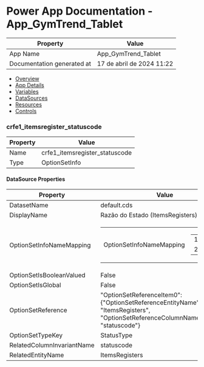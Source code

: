 ﻿# Power App Documentation \- App\_GymTrend\_Tablet

| Property                   | Value                     |
| -------------------------- | ------------------------- |
| App Name                   | App\_GymTrend\_Tablet     |
| Documentation generated at | 17 de abril de 2024 11:22 |

- [Overview](index-App_GymTrend_Tablet.md)
- [App Details](appdetails-App_GymTrend_Tablet.md)
- [Variables](variables-App_GymTrend_Tablet.md)
- [DataSources](datasources-App_GymTrend_Tablet.md)
- [Resources](resources-App_GymTrend_Tablet.md)
- [Controls](controls-App_GymTrend_Tablet.md)

### crfe1\_itemsregister\_statuscode

| Property | Value                            |
| -------- | -------------------------------- |
| Name     | crfe1\_itemsregister\_statuscode |
| Type     | OptionSetInfo                    |

#### DataSource Properties

| Property                   | Value                                                                                                                                                 |
| -------------------------- | ----------------------------------------------------------------------------------------------------------------------------------------------------- |
| DatasetName                | default.cds                                                                                                                                           |
| DisplayName                | Razão do Estado (ItemsRegisters)                                                                                                                      |
| OptionSetInfoNameMapping   | <table><tr><td>OptionSetInfoNameMapping</td><td><table><tr><td>1</td><td>Ativo</td></tr><tr><td>2</td><td>Inativo</td></tr></table></td></tr></table> |
| OptionSetIsBooleanValued   | False                                                                                                                                                 |
| OptionSetIsGlobal          | False                                                                                                                                                 |
| OptionSetReference         | "OptionSetReferenceItem0": {"OptionSetReferenceEntityName": "ItemsRegisters", "OptionSetReferenceColumnName": "statuscode"}                           |
| OptionSetTypeKey           | StatusType                                                                                                                                            |
| RelatedColumnInvariantName | statuscode                                                                                                                                            |
| RelatedEntityName          | ItemsRegisters                                                                                                                                        |

